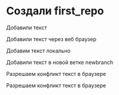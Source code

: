 ﻿# Создали first_repo

Добавили текст

Добавили текст через веб браузер

Добавим текст локально

Добавили текст в новой ветке newbranch

Разрешаем конфликт текст в браузере

Разрешаем конфликт текст в браузере

